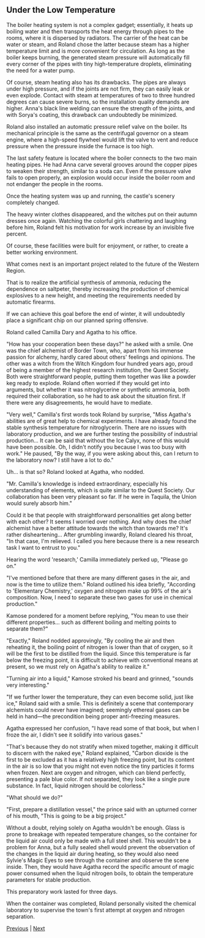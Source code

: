 ## Under the Low Temperature
The boiler heating system is not a complex gadget; essentially, it heats up boiling water and then transports the heat energy through pipes to the rooms, where it is dispersed by radiators. The carrier of the heat can be water or steam, and Roland chose the latter because steam has a higher temperature limit and is more convenient for circulation. As long as the boiler keeps burning, the generated steam pressure will automatically fill every corner of the pipes with tiny high-temperature droplets, eliminating the need for a water pump.



Of course, steam heating also has its drawbacks. The pipes are always under high pressure, and if the joints are not firm, they can easily leak or even explode. Contact with steam at temperatures of two to three hundred degrees can cause severe burns, so the installation quality demands are higher. Anna's black line welding can ensure the strength of the joints, and with Sorya's coating, this drawback can undoubtedly be minimized.



Roland also installed an automatic pressure relief valve on the boiler. Its mechanical principle is the same as the centrifugal governor on a steam engine, where a high-speed flywheel would lift the valve to vent and reduce pressure when the pressure inside the furnace is too high.



The last safety feature is located where the boiler connects to the two main heating pipes. He had Anna carve several grooves around the copper pipes to weaken their strength, similar to a soda can. Even if the pressure valve fails to open properly, an explosion would occur inside the boiler room and not endanger the people in the rooms.



Once the heating system was up and running, the castle's scenery completely changed.



The heavy winter clothes disappeared, and the witches put on their autumn dresses once again. Watching the colorful girls chattering and laughing before him, Roland felt his motivation for work increase by an invisible five percent.



Of course, these facilities were built for enjoyment, or rather, to create a better working environment.



What comes next is an important project related to the future of the Western Region.



That is to realize the artificial synthesis of ammonia, reducing the dependence on saltpeter, thereby increasing the production of chemical explosives to a new height, and meeting the requirements needed by automatic firearms.



If we can achieve this goal before the end of winter, it will undoubtedly place a significant chip on our planned spring offensive.

Roland called Camilla Dary and Agatha to his office.

"How has your cooperation been these days?" he asked with a smile. One was the chief alchemist of Border Town, who, apart from his immense passion for alchemy, hardly cared about others' feelings and opinions. The other was a witch from the Witch Kingdom four hundred years ago, proud of being a member of the highest research institution, the Quest Society. Both were straightforward people, putting them together was like a powder keg ready to explode. Roland often worried if they would get into arguments, but whether it was nitroglycerine or synthetic ammonia, both required their collaboration, so he had to ask about the situation first. If there were any disagreements, he would have to mediate.

"Very well," Camilla's first words took Roland by surprise, "Miss Agatha's abilities are of great help to chemical experiments. I have already found the stable synthesis temperature for nitroglycerin. There are no issues with laboratory production, and we are further testing the possibility of industrial production... It can be said that without the Ice Calyx, none of this would have been possible. Oh, I didn't notify you because I was too busy with work." He paused, "By the way, if you were asking about this, can I return to the laboratory now? I still have a lot to do."

Uh... is that so? Roland looked at Agatha, who nodded.

"Mr. Camilla's knowledge is indeed extraordinary, especially his understanding of elements, which is quite similar to the Quest Society. Our collaboration has been very pleasant so far. If he were in Taquila, the Union would surely absorb him."

Could it be that people with straightforward personalities get along better with each other? It seems I worried over nothing. And why does the chief alchemist have a better attitude towards the witch than towards me? It's rather disheartening... After grumbling inwardly, Roland cleared his throat, "In that case, I'm relieved. I called you here because there is a new research task I want to entrust to you."

Hearing the word 'research,' Camilla immediately perked up, "Please go on."

"I've mentioned before that there are many different gases in the air, and now is the time to utilize them." Roland outlined his idea briefly, "According to 'Elementary Chemistry,' oxygen and nitrogen make up 99% of the air's composition. Now, I need to separate these two gases for use in chemical production."



Kamose pondered for a moment before replying, "You mean to use their different properties... such as different boiling and melting points to separate them?"



"Exactly," Roland nodded approvingly, "By cooling the air and then reheating it, the boiling point of nitrogen is lower than that of oxygen, so it will be the first to be distilled from the liquid. Since this temperature is far below the freezing point, it is difficult to achieve with conventional means at present, so we must rely on Agatha's ability to realize it."



"Turning air into a liquid," Kamose stroked his beard and grinned, "sounds very interesting."



"If we further lower the temperature, they can even become solid, just like ice," Roland said with a smile. This is definitely a scene that contemporary alchemists could never have imagined; seemingly ethereal gases can be held in hand—the precondition being proper anti-freezing measures.



Agatha expressed her confusion, "I have read some of that book, but when I froze the air, I didn't see it solidify into various gases."



"That's because they do not stratify when mixed together, making it difficult to discern with the naked eye," Roland explained, "Carbon dioxide is the first to be excluded as it has a relatively high freezing point, but its content in the air is so low that you might not even notice the tiny particles it forms when frozen. Next are oxygen and nitrogen, which can blend perfectly, presenting a pale blue color. If not separated, they look like a single pure substance. In fact, liquid nitrogen should be colorless."



"What should we do?" 



"First, prepare a distillation vessel," the prince said with an upturned corner of his mouth, "This is going to be a big project."



Without a doubt, relying solely on Agatha wouldn't be enough. Glass is prone to breakage with repeated temperature changes, so the container for the liquid air could only be made with a full steel shell. This wouldn't be a problem for Anna, but a fully sealed shell would prevent the observation of the changes in the liquid air during heating, so they would also need Sylvie's Magic Eyes to see through the container and observe the scene inside. Then, they would have Agatha record the specific amount of magic power consumed when the liquid nitrogen boils, to obtain the temperature parameters for stable production.



This preparatory work lasted for three days.

When the container was completed, Roland personally visited the chemical laboratory to supervise the town's first attempt at oxygen and nitrogen separation.





[Previous](CH0376.md) | [Next](CH0378.md)
